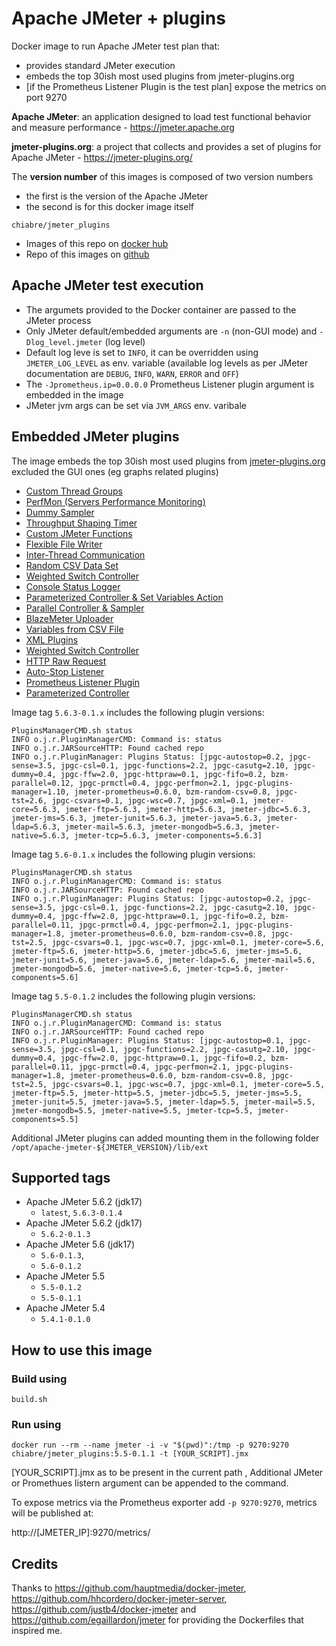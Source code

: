 # Apache JMeter + plugins 
Docker image to run Apache JMeter test plan that:
* provides standard JMeter execution
* embeds the top 30ish most used plugins from jmeter-plugins.org 
* [if the Prometheus Listener Plugin is the test plan] expose the metrics on port 9270

**Apache JMeter**: an application designed to load test functional behavior and measure performance - https://jmeter.apache.org

**jmeter-plugins.org**: a project that collects and provides a set of plugins for Apache JMeter - https://jmeter-plugins.org/

The **version number** of this images is composed of two version numbers
  * the first is the version of the Apache JMeter 
  * the second is for this docker image itself

`chiabre/jmeter_plugins`

* Images of this repo on [docker hub](https://hub.docker.com/repository/docker/chiabre/jmeter_plugins)
* Repo of this images on [github](https://github.com/chiabre/jmeter_plugins)

## Apache JMeter test execution

* The argumets provided to the Docker container are passed to the JMeter process 
* Only JMeter default/embedded arguments are `-n` (non-GUI mode) and `-Dlog_level.jmeter` (log level)
* Default log leve is set to `INFO`, it can be overridden using `JMETER_LOG_LEVEL` as env. variable (available log levels as per JMeter documentation are `DEBUG`, `INFO`, `WARN`, `ERROR` and `OFF`)
* The `-Jprometheus.ip=0.0.0.0` Prometheus Listener plugin argument is embedded in the image
* JMeter jvm args can be set via `JVM_ARGS` env. varibale

## Embedded JMeter plugins

The image embeds the top 30ish most used plugins from [jmeter-plugins.org](https://jmeter-plugins.org/stats/) excluded the GUI ones (eg graphs related plugins)

* [Custom Thread Groups](https://jmeter-plugins.org/?search=jpgc-casutg)
* [PerfMon (Servers Performance Monitoring)](https://jmeter-plugins.org/?search=jpgc-perfmon)
* [Dummy Sampler](https://jmeter-plugins.org/?search=jpgc-dummy)
* [Throughput Shaping Timer](https://jmeter-plugins.org/?search=jpgc-tst)
* [Custom JMeter Functions](https://jmeter-plugins.org/?search=jpgc-functions)
* [Flexible File Writer](https://jmeter-plugins.org/?search=jpgc-ffw)
* [Inter-Thread Communication](https://jmeter-plugins.org/?search=jpgc-fifo)
* [Random CSV Data Set](https://jmeter-plugins.org/?search=bzm-random-csv)
* [Weighted Switch Controller](https://jmeter-plugins.org/?search=jpgc-wsc)
* [Console Status Logger](https://jmeter-plugins.org/?search=jpgc-csl)
* [Parameterized Controller & Set Variables Action](https://jmeter-plugins.org/?search=jpgc-prmctl)
* [Parallel Controller & Sampler](https://jmeter-plugins.org/?search=bzm-parallel)
* [BlazeMeter Uploader](https://jmeter-plugins.org/?search=jpgc-sense)
* [Variables from CSV File](https://jmeter-plugins.org/?search=jpgc-csvars)
* [XML Plugins](https://jmeter-plugins.org/?search=jpgc-xml)
* [Weighted Switch Controller](https://jmeter-plugins.org/?search=jpgc-wsc)
* [HTTP Raw Request](https://jmeter-plugins.org/?search=jpgc-httpraw)
* [Auto-Stop Listener](https://jmeter-plugins.org/?search=jpgc-autostop)
* [Prometheus Listener Plugin](https://jmeter-plugins.org/?search=jmeter-prometheus)
* [Parameterized Controller](https://jmeter-plugins.org/?search=jpgc-prmctl)

Image tag `5.6.3-0.1.x` includes the following plugin versions:

```console
PluginsManagerCMD.sh status
INFO o.j.r.PluginManagerCMD: Command is: status
INFO o.j.r.JARSourceHTTP: Found cached repo
INFO o.j.r.PluginManager: Plugins Status: [jpgc-autostop=0.2, jpgc-sense=3.5, jpgc-csl=0.1, jpgc-functions=2.2, jpgc-casutg=2.10, jpgc-dummy=0.4, jpgc-ffw=2.0, jpgc-httpraw=0.1, jpgc-fifo=0.2, bzm-parallel=0.12, jpgc-prmctl=0.4, jpgc-perfmon=2.1, jpgc-plugins-manager=1.10, jmeter-prometheus=0.6.0, bzm-random-csv=0.8, jpgc-tst=2.6, jpgc-csvars=0.1, jpgc-wsc=0.7, jpgc-xml=0.1, jmeter-core=5.6.3, jmeter-ftp=5.6.3, jmeter-http=5.6.3, jmeter-jdbc=5.6.3, jmeter-jms=5.6.3, jmeter-junit=5.6.3, jmeter-java=5.6.3, jmeter-ldap=5.6.3, jmeter-mail=5.6.3, jmeter-mongodb=5.6.3, jmeter-native=5.6.3, jmeter-tcp=5.6.3, jmeter-components=5.6.3]
```

Image tag `5.6-0.1.x` includes the following plugin versions:

```console
PluginsManagerCMD.sh status
INFO o.j.r.PluginManagerCMD: Command is: status
INFO o.j.r.JARSourceHTTP: Found cached repo
INFO o.j.r.PluginManager: Plugins Status: [jpgc-autostop=0.2, jpgc-sense=3.5, jpgc-csl=0.1, jpgc-functions=2.2, jpgc-casutg=2.10, jpgc-dummy=0.4, jpgc-ffw=2.0, jpgc-httpraw=0.1, jpgc-fifo=0.2, bzm-parallel=0.11, jpgc-prmctl=0.4, jpgc-perfmon=2.1, jpgc-plugins-manager=1.8, jmeter-prometheus=0.6.0, bzm-random-csv=0.8, jpgc-tst=2.5, jpgc-csvars=0.1, jpgc-wsc=0.7, jpgc-xml=0.1, jmeter-core=5.6, jmeter-ftp=5.6, jmeter-http=5.6, jmeter-jdbc=5.6, jmeter-jms=5.6, jmeter-junit=5.6, jmeter-java=5.6, jmeter-ldap=5.6, jmeter-mail=5.6, jmeter-mongodb=5.6, jmeter-native=5.6, jmeter-tcp=5.6, jmeter-components=5.6]
```

Image tag `5.5-0.1.2` includes the following plugin versions:

```console
PluginsManagerCMD.sh status
INFO o.j.r.PluginManagerCMD: Command is: status
INFO o.j.r.JARSourceHTTP: Found cached repo
INFO o.j.r.PluginManager: Plugins Status: [jpgc-autostop=0.1, jpgc-sense=3.5, jpgc-csl=0.1, jpgc-functions=2.2, jpgc-casutg=2.10, jpgc-dummy=0.4, jpgc-ffw=2.0, jpgc-httpraw=0.1, jpgc-fifo=0.2, bzm-parallel=0.11, jpgc-prmctl=0.4, jpgc-perfmon=2.1, jpgc-plugins-manager=1.8, jmeter-prometheus=0.6.0, bzm-random-csv=0.8, jpgc-tst=2.5, jpgc-csvars=0.1, jpgc-wsc=0.7, jpgc-xml=0.1, jmeter-core=5.5, jmeter-ftp=5.5, jmeter-http=5.5, jmeter-jdbc=5.5, jmeter-jms=5.5, jmeter-junit=5.5, jmeter-java=5.5, jmeter-ldap=5.5, jmeter-mail=5.5, jmeter-mongodb=5.5, jmeter-native=5.5, jmeter-tcp=5.5, jmeter-components=5.5]
```

Additional JMeter plugins can added mounting them in the following folder `/opt/apache-jmeter-${JMETER_VERSION}/lib/ext`

## Supported tags

* Apache JMeter 5.6.2 (jdk17)
   * `latest`, `5.6.3-0.1.4`
* Apache JMeter 5.6.2 (jdk17)
   * `5.6.2-0.1.3`
* Apache JMeter 5.6 (jdk17)
   * `5.6-0.1.3`, 
   * `5.6-0.1.2`
* Apache JMeter 5.5
   * `5.5-0.1.2`
   * `5.5-0.1.1`
* Apache JMeter 5.4
   * `5.4.1-0.1.0`

## How to use this image

### Build using

```console
build.sh
```

### Run using

```console
docker run --rm --name jmeter -i -v "$(pwd)":/tmp -p 9270:9270 chiabre/jmeter_plugins:5.5-0.1.1 -t [YOUR_SCRIPT].jmx
```

[YOUR_SCRIPT].jmx as to be present in the current path , Additional JMeter or Promethues listern argument can be appended to the command.

To expose metrics via the Prometheus exporter add `-p 9270:9270`, metrics will be published at:

http://[JMETER_IP]:9270/metrics/

## Credits
Thanks to https://github.com/hauptmedia/docker-jmeter, https://github.com/hhcordero/docker-jmeter-server, https://github.com/justb4/docker-jmeter and https://github.com/egaillardon/jmeter for providing the Dockerfiles that inspired me. 
